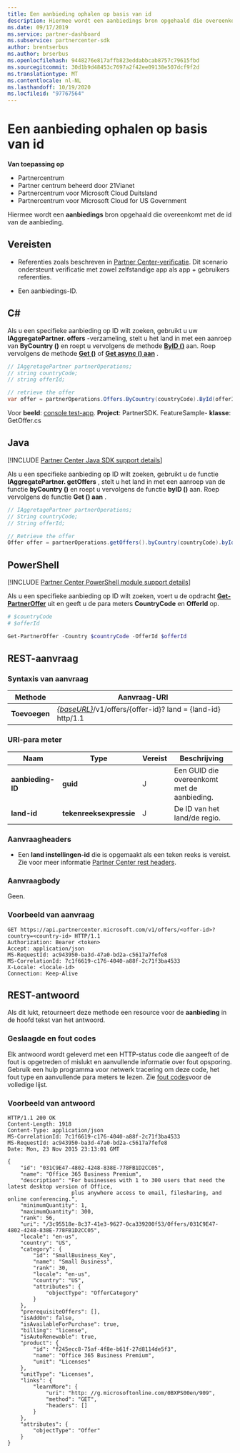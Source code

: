 ```yaml
---
title: Een aanbieding ophalen op basis van id
description: Hiermee wordt een aanbiedings bron opgehaald die overeenkomt met de ID van de aanbieding.
ms.date: 09/17/2019
ms.service: partner-dashboard
ms.subservice: partnercenter-sdk
author: brentserbus
ms.author: brserbus
ms.openlocfilehash: 9448276e817affb823eddabbcab8757c79615fbd
ms.sourcegitcommit: 30d1b9d48453c7697a2f42ee09138e507dcf9f2d
ms.translationtype: MT
ms.contentlocale: nl-NL
ms.lasthandoff: 10/19/2020
ms.locfileid: "97767564"
---
```

# <a name="get-an-offer-by-id"></a>Een aanbieding ophalen op basis van id

**Van toepassing op**

- Partnercentrum
- Partner centrum beheerd door 21Vianet
- Partnercentrum voor Microsoft Cloud Duitsland
- Partnercentrum voor Microsoft Cloud for US Government

Hiermee wordt een **aanbiedings** bron opgehaald die overeenkomt met de id van de aanbieding.

## <a name="prerequisites"></a>Vereisten

- Referenties zoals beschreven in [Partner Center-verificatie](partner-center-authentication.md). Dit scenario ondersteunt verificatie met zowel zelfstandige app als app + gebruikers referenties.

- Een aanbiedings-ID.

## <a name="c"></a>C\#

Als u een specifieke aanbieding op ID wilt zoeken, gebruikt u uw **IAggregatePartner. offers** -verzameling, stelt u het land in met een aanroep van **ByCountry ()** en roept u vervolgens de methode [**ByID ()**](/dotnet/api/microsoft.store.partnercenter.offers.ioffercollection.byid) aan. Roep vervolgens de methode [**Get ()**](/dotnet/api/microsoft.store.partnercenter.offers.ioffercollection.get) of [**Get async () aan**](/dotnet/api/microsoft.store.partnercenter.offers.ioffercollection.getasync) .

```csharp
// IAggretagePartner partnerOperations;
// string countryCode;
// string offerId;

// retrieve the offer
var offer = partnerOperations.Offers.ByCountry(countryCode).ById(offerId).Get();
```

Voor **beeld**: [console test-app](console-test-app.md). **Project**: PartnerSDK. FeatureSample- **klasse**: GetOffer.cs

## <a name="java"></a>Java

[!INCLUDE [Partner Center Java SDK support details](../includes/java-sdk-support.md)]

Als u een specifieke aanbieding op ID wilt zoeken, gebruikt u de functie **IAggregatePartner. getOffers** , stelt u het land in met een aanroep van de functie **byCountry ()** en roept u vervolgens de functie **byID ()** aan. Roep vervolgens de functie **Get () aan** .

```java
// IAggretagePartner partnerOperations;
// String countryCode;
// String offerId;

// Retrieve the offer
Offer offer = partnerOperations.getOffers().byCountry(countryCode).byId(offerId).get();
```

## <a name="powershell"></a>PowerShell

[!INCLUDE [Partner Center PowerShell module support details](../includes/powershell-module-support.md)]

Als u een specifieke aanbieding op ID wilt zoeken, voert u de opdracht [**Get-PartnerOffer**](https://github.com/Microsoft/Partner-Center-PowerShell/blob/master/docs/help/Get-PartnerOffer.md) uit en geeft u de para meters **CountryCode** en **OfferId** op.

```powershell
# $countryCode
# $offerId

Get-PartnerOffer -Country $countryCode -OfferId $offerId
```

## <a name="rest-request"></a>REST-aanvraag

### <a name="request-syntax"></a>Syntaxis van aanvraag

| Methode  | Aanvraag-URI                                                                                    |
|---------|------------------------------------------------------------------------------------------------|
| **Toevoegen** | [*{baseURL}*](partner-center-rest-urls.md)/v1/offers/{offer-id}? land = {land-id} http/1.1 |

### <a name="uri-parameter"></a>URI-para meter

| Naam           | Type       | Vereist | Beschrijving                           |
|----------------|------------|----------|---------------------------------------|
| **aanbieding-ID**   | **guid**   | J        | Een GUID die overeenkomt met de aanbieding. |
| **land-id** | **tekenreeksexpressie** | J        | De ID van het land/de regio.                |

### <a name="request-headers"></a>Aanvraagheaders

- Een **land instellingen-id** die is opgemaakt als een teken reeks is vereist.
Zie voor meer informatie [Partner Center rest headers](headers.md).

### <a name="request-body"></a>Aanvraagbody

Geen.

### <a name="request-example"></a>Voorbeeld van aanvraag

```http
GET https://api.partnercenter.microsoft.com/v1/offers/<offer-id>?country=<country-id> HTTP/1.1
Authorization: Bearer <token>
Accept: application/json
MS-RequestId: ac943950-ba3d-47a0-bd2a-c5617a7fefe8
MS-CorrelationId: 7c1f6619-c176-4040-a88f-2c71f3ba4533
X-Locale: <locale-id>
Connection: Keep-Alive
```

## <a name="rest-response"></a>REST-antwoord

Als dit lukt, retourneert deze methode een resource voor de **aanbieding** in de hoofd tekst van het antwoord.

### <a name="response-success-and-error-codes"></a>Geslaagde en fout codes

Elk antwoord wordt geleverd met een HTTP-status code die aangeeft of de fout is opgetreden of mislukt en aanvullende informatie over fout opsporing. Gebruik een hulp programma voor netwerk tracering om deze code, het fout type en aanvullende para meters te lezen. Zie [fout codes](error-codes.md)voor de volledige lijst.

### <a name="response-example"></a>Voorbeeld van antwoord

```http
HTTP/1.1 200 OK
Content-Length: 1918
Content-Type: application/json
MS-CorrelationId: 7c1f6619-c176-4040-a88f-2c71f3ba4533
MS-RequestId: ac943950-ba3d-47a0-bd2a-c5617a7fefe8
Date: Mon, 23 Nov 2015 23:13:01 GMT

{
    "id": "031C9E47-4802-4248-838E-778FB1D2CC05",
    "name": "Office 365 Business Premium",
    "description": "For businesses with 1 to 300 users that need the latest desktop version of Office,
                    plus anywhere access to email, filesharing, and online conferencing.",
    "minimumQuantity": 1,
    "maximumQuantity": 300,
    "rank": 56,
    "uri": "/3c95518e-8c37-41e3-9627-0ca339200f53/Offers/031C9E47-4802-4248-838E-778FB1D2CC05",
    "locale": "en-us",
    "country": "US",
    "category": {
        "id": "SmallBusiness_Key",
        "name": "Small Business",
        "rank": 30,
        "locale": "en-us",
        "country": "US",
        "attributes": {
            "objectType": "OfferCategory"
        }
    },
    "prerequisiteOffers": [],
    "isAddOn": false,
    "isAvailableForPurchase": true,
    "billing": "license",
    "isAutoRenewable": true,
    "product": {
        "id": "f245ecc8-75af-4f8e-b61f-27d8114de5f3",
        "name": "Office 365 Business Premium",
        "unit": "Licenses"
    },
    "unitType": "Licenses",
    "links": {
        "learnMore": {
            "uri": "http: //g.microsoftonline.com/0BXPS00en/909",
            "method": "GET",
            "headers": []
        }
    },
    "attributes": {
        "objectType": "Offer"
    }
}
```
